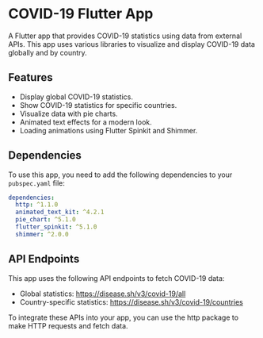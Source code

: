 # COVID-19 Flutter App

A Flutter app that provides COVID-19 statistics using data from external APIs. This app uses various libraries to visualize and display COVID-19 data globally and by country.

## Features

- Display global COVID-19 statistics.
- Show COVID-19 statistics for specific countries.
- Visualize data with pie charts.
- Animated text effects for a modern look.
- Loading animations using Flutter Spinkit and Shimmer.

## Dependencies

To use this app, you need to add the following dependencies to your `pubspec.yaml` file:

```yaml
dependencies:
  http: ^1.1.0
  animated_text_kit: ^4.2.1
  pie_chart: ^5.1.0
  flutter_spinkit: ^5.1.0
  shimmer: ^2.0.0
```

## API Endpoints

This app uses the following API endpoints to fetch COVID-19 data:

- Global statistics: https://disease.sh/v3/covid-19/all
- Country-specific statistics: https://disease.sh/v3/covid-19/countries
  
To integrate these APIs into your app, you can use the http package to make HTTP requests and fetch data.
